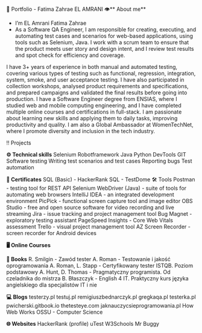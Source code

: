 💼 Portfolio - Fatima Zahrae EL AMRANI
👁️** About me**
- I’m EL Amrani Fatima Zahrae
- As a Software QA Engineer, I am responsible for creating, executing, and automating test cases and scenarios for web-based applications, using tools such as Selenium, Java. I work with a scrum team to ensure that the product meets user story and design intent, and I review test results and spot check for efficiency and coverage.

I have 3+ years of experience in both manual and automated testing, covering various types of testing such as functional, regression, integration, system, smoke, and user acceptance testing. I have also participated in collection workshops, analysed product requirements and specifications, and prepared campaigns and validated the final results before going into production. I have a Software Engineer degree from ENSIAS, where I studied web and mobile computing engineering, and I have completed multiple online courses and certifications in full-stack. I am passionate about learning new skills and applying them to daily tasks, improving productivity and quality. I am also a Global Ambassador at WomenTechNet, where I promote diversity and inclusion in the tech industry.

‼️ Projects


**⚙️ **Technical skills****
Selenium
Robotframework
Java
Python
DevTools
GIT
Software testing
Writing test scenarios and test cases
Reporting bugs
Test automation


**📜 Certificates**
SQL (Basic) - HackerRank
SQL - TestDome
🛠️ Tools
Postman - testing tool for REST API
Selenium WebDriver (Java) - suite of tools for automating web browsers
IntelliJ IDEA - an integrated development environment
PicPick - functional screen capture tool and image editor
OBS Studio - free and open source software for video recording and live streaming
Jira - issue tracking and project management tool
Bug Magnet - exploratory testing assistant
PageSpeed Insights - Core Web Vitals assessment
Trello - visual project management tool
AZ Screen Recorder - screen recorder for Android devices

**🖥️ Online Courses**


**📖 Books**
R. Smilgin - Zawód tester
A. Roman - Testowanie i jakość oprogramowania
A. Roman, L. Stapp - Certyfikowany tester ISTQB. Poziom podstawowy
A. Hunt, D. Thomas - Pragmatyczny programista. Od czeladnika do mistrza
B. Błaszczyk - English 4 IT. Praktyczny kurs języka angielskiego dla specjalistów IT i nie 

**💻 Blogs**
testerzy.pl
testuj.pl
remigiuszbednarczyk.pl
gregkaqa.pl
testerka.pl
pwicherski.gitbook.io
thetesteye.com
jaknauczycsieprogramowania.pl
How Web Works
OSSU - Computer Science

**🌐 Websites**
HackerRank (profile)
uTest
W3Schools
Mr Buggy
<!---
fza99/fza99 is a ✨ special ✨ repository because its `README.md` (this file) appears on your GitHub profile.
You can click the Preview link to take a look at your changes.
--->
